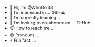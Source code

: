 - 👋 Hi, I’m @WhoGotit3
- 👀 I’m interested in ... GitHub 
- 🌱 I’m currently learning ...
- 💞️ I’m looking to collaborate on ... GitHub 
- 📫 How to reach me ...
- 😄 Pronouns: ...
- ⚡ Fun fact: ...

<!---
WhoGotit3/WhoGotit3 is a ✨ special ✨ repository because its `README.md` (this file) appears on your GitHub profile.
You can click the Preview link to take a look at your changes.
--->

